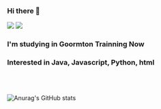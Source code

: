 ### Hi there 👋
<img src="https://img.shields.io/badge/GoormtonTrainning-AEDDEF?style=flat-square&logo=googlecloud&logoColor=white"/> <img src="https://img.shields.io/badge/paewhal20@gmail.com-EA4335?style=flat-square&logo=gmail&logoColor=white"/>
### I'm studying in Goormton Trainning Now
### Interested in Java, Javascript, Python, html
<br/>
<br/>  

![Anurag's GitHub stats](https://github-readme-stats.vercel.app/api?username=JinhwanB&show_icons=true&theme=radical)
